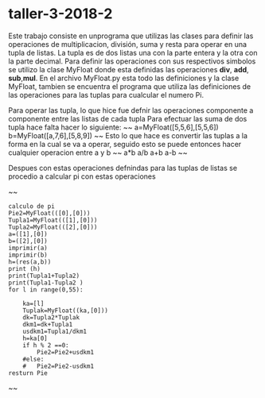 # taller-3-2018-2


Este trabajo consiste en unprograma que utilizas las clases para definir las operaciones de multiplicacion, división, suma y resta para operar en una tupla de listas. 
La tupla es de dos listas una con la parte entera y la otra con la parte decimal.
Para definir las operaciones con sus respectivos simbolos se utilizo la clase MyFloat donde esta definidas las operaciones
__div__, __add__, __sub__,__mul__.
En el archivo MyFloat.py esta todo las definiciones y la clase MyFloat, tambien se encuentra el programa que utiliza las definiciones de las operaciones para las tuplas para cualcular el numero Pi.

Para operar las tupla, lo que hice fue defnir las operaciones componente a componente entre las listas de cada tupla
Para efectuar las suma de dos tupla hace falta hacer lo siguiente:
~~
a=MyFloat([5,5,6],[5,5,6])
b=MyFloat([a,7,6],[5,8,9])
~~
Esto lo que hace es convertir las tuplas a la forma en la cual se va a operar, seguido esto se puede entonces hacer cualquier operacion entre a y b
~~
a*b
a/b
a+b
a-b
~~

Despues con estas operaciones defnindas para las tuplas de listas
se procedio a calcular pi con estas operaciones



~~

	calculo de pi 
	Pie2=MyFloat(([0],[0]))
	Tupla1=MyFloat(([1],[0]))
	Tupla2=MyFloat(([2],[0]))
	a=([1],[0])
	b=([2],[0])
	imprimir(a)
	imprimir(b)
	h=(res(a,b))
	print (h)
	print(Tupla1+Tupla2)
	print(Tupla1-Tupla2	)	
	for l in range(0,55):
		
		ka=[l]
		Tuplak=MyFloat((ka,[0]))
		dk=Tupla2*Tuplak
		dkm1=dk+Tupla1
		usdkm1=Tupla1/dkm1
		h=ka[0]
		if h % 2 ==0:
			Pie2=Pie2+usdkm1
		#else:
		#	Pie2=Pie2-usdkm1
  	resturn Pie
  

~~
